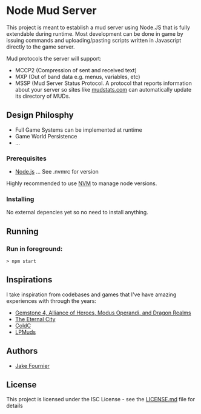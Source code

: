 # Node Mud Server

This project is meant to establish a mud server using Node.JS that is fully
extendable during runtime. Most development can be done in game by issuing
commands and uploading/pasting scripts written in Javascript directly to the
game server.

Mud protocols the server will support:

* MCCP2 (Compression of sent and received text)
* MXP   (Out of band data e.g. menus, variables, etc)
* MSSP  (Mud Server Status Protocol. A protocol that reports information about your server so sites like [mudstats.com](http://mudstats.com) can automatically update its directory of MUDs.


## Design Philosphy 

- Full Game Systems can be implemented at runtime
- Game World Persistence
- ...

### Prerequisites

* [Node.js](https://nodejs.org/en/) ... See .nvmrc for version

Highly recommended to use [NVM](https://github.com/creationix/nvm) to manage node versions.

### Installing

No external depencies yet so no need to install anything.

## Running

### Run in foreground:

```
> npm start
```

## Inspirations

I take inspiration from codebases and games that I've have amazing experiences with through
the years:

- [Gemstone 4, Alliance of Heroes, Modus Operandi, and Dragon Realms](https://www.play.net/)
- [The Eternal City](http://www.skotos.net/games/eternal-city/)
- [ColdC](https://cold.org/coldc/) 
- [LPMuds](http://lpmuds.net/)

## Authors

* [Jake Fournier](https://github.com/madjake)

## License

This project is licensed under the ISC License - see the [LICENSE.md](LICENSE.md) file for details
